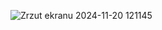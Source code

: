 
![Zrzut ekranu 2024-11-20 121145](https://github.com/user-attachments/assets/b8378229-84f9-42e3-90ee-296e9146e9a3)
